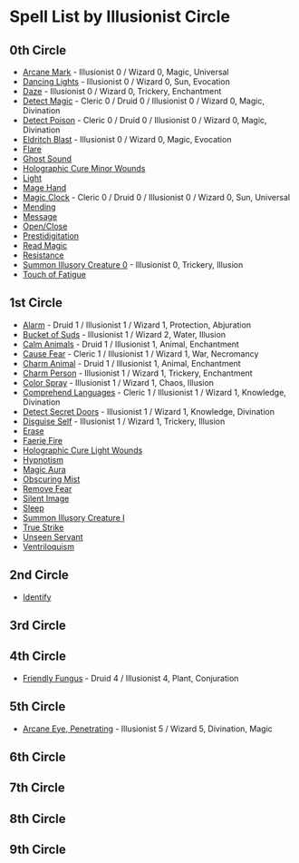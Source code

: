 # Spell List by Illusionist Circle

## 0th Circle

- [Arcane Mark](/Magic/A/ArcaneMark.md) - Illusionist 0 / Wizard 0, Magic, Universal
- [Dancing Lights](/Magic/D/DancingLights.md) - Illusionist 0 / Wizard 0, Sun, Evocation
- [Daze](/Magic/D/Daze.md) - Illusionist 0 / Wizard 0, Trickery, Enchantment
- [Detect Magic](/Magic/D/DetectMagic.md) - Cleric 0 / Druid 0 / Illusionist 0 / Wizard 0, Magic, Divination
- [Detect Poison](/Magic/D/DetectPoison.md) - Cleric 0 / Druid 0 / Illusionist 0 / Wizard 0, Magic, Divination
- [Eldritch Blast](/Magic/E/EldritchBlast.md) - Illusionist 0 / Wizard 0, Magic, Evocation
- [Flare](/Magic/F/Flare.md)
- [Ghost Sound](/Magic/G/GhostSound.md)
- [Holographic Cure Minor Wounds](/Magic/H/HolographicCureMinorWounds.md)
- [Light](/Magic/L/Light.md)
- [Mage Hand](/Magic/M/MageHand.md)
- [Magic Clock](/Magic/M/MagicClock.md) - Cleric 0 / Druid 0 / Illusionist 0 / Wizard 0, Sun, Universal
- [Mending](/Magic/M/Mending.md)
- [Message](/Magic/M/Message.md)
- [Open/Close](/Magic/O/OpenClose.md)
- [Prestidigitation](/Magic/P/Prestidigitation.md)
- [Read Magic](/Magic/R/ReadMagic.md)
- [Resistance](/Magic/R/Resistance.md)
- [Summon Illusory Creature 0](/Magic/S/SummonIllusoryCreature0.md) - Illusionist 0, Trickery, Illusion
- [Touch of Fatigue](/Magic/T/TouchOfFatigue.md)

## 1st Circle

- [Alarm](/Magic/A/Alarm.md) - Druid 1 / Illusionist 1 / Wizard 1, Protection, Abjuration
- [Bucket of Suds](/Magic/B/BucketOfSuds.md) - Illusionist 1 / Wizard 2, Water, Illusion
- [Calm Animals](/Magic/C/CalmAnimals.md) - Druid 1 / Illusionist 1, Animal, Enchantment
- [Cause Fear](/Magic/C/CauseFear.md) - Cleric 1 / Illusionist 1 / Wizard 1, War, Necromancy
- [Charm Animal](/Magic/C/CharmAnimal.md) - Druid 1 / Illusionist 1, Animal, Enchantment
- [Charm Person](/Magic/C/CharmPerson.md) - Illusionist 1 / Wizard 1, Trickery, Enchantment
- [Color Spray](/Magic/C/ColorSpray.md) - Illusionist 1 / Wizard 1, Chaos, Illusion
- [Comprehend Languages](/Magic/C/ComprehendLanguages.md) - Cleric 1 / Illusionist 1 / Wizard 1, Knowledge, Divination
- [Detect Secret Doors](/Magic/D/DetectSecretDoors.md) - Illusionist 1 / Wizard 1, Knowledge, Divination
- [Disguise Self](/Magic/D/DisguiseSelf.md) - Illusionist 1 / Wizard 1, Trickery, Illusion
- [Erase](/Magic/E/Erase.md)
- [Faerie Fire](/Magic/F/FaerieFire.md)
- [Holographic Cure Light Wounds](/Magic/H/HolographicCureLightWounds.md)
- [Hypnotism](/Magic/H/Hypnotism.md)
- [Magic Aura](/Magic/M/MagicAura.md)
- [Obscuring Mist](/Magic/O/ObscuringMist.md)
- [Remove Fear](/Magic/R/RemoveFear.md)
- [Silent Image](/Magic/S/SilentImage.md)
- [Sleep](/Magic/S/Sleep.md)
- [Summon Illusory Creature I](/Magic/S/SummonIllusoryCreature1.md)
- [True Strike](/Magic/T/TrueStrike.md)
- [Unseen Servant](/Magic/U/UnseenServant.md)
- [Ventriloquism](/Magic/V/Ventriloquism.md)

## 2nd Circle

- [Identify](/Magic/I/Identify.md)

## 3rd Circle

## 4th Circle

- [Friendly Fungus](/Magic/F/FriendlyFungus.md) - Druid 4 / Illusionist 4, Plant, Conjuration

## 5th Circle

- [Arcane Eye, Penetrating](/Magic/A/ArcaneEyePenetrating.md) - Illusionist 5 / Wizard 5, Divination, Magic

## 6th Circle

## 7th Circle

## 8th Circle

## 9th Circle

